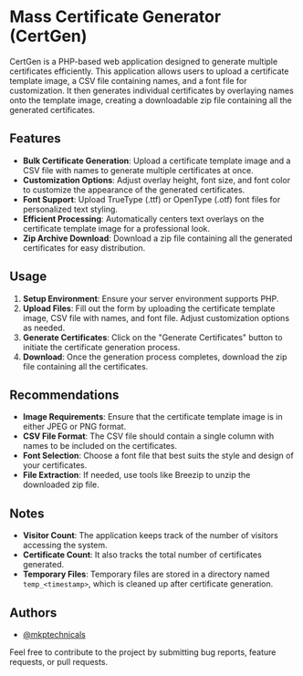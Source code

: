# Mass Certificate Generator (CertGen)

CertGen is a PHP-based web application designed to generate multiple certificates efficiently. This application allows users to upload a certificate template image, a CSV file containing names, and a font file for customization. It then generates individual certificates by overlaying names onto the template image, creating a downloadable zip file containing all the generated certificates.

## Features

- **Bulk Certificate Generation**: Upload a certificate template image and a CSV file with names to generate multiple certificates at once.
- **Customization Options**: Adjust overlay height, font size, and font color to customize the appearance of the generated certificates.
- **Font Support**: Upload TrueType (.ttf) or OpenType (.otf) font files for personalized text styling.
- **Efficient Processing**: Automatically centers text overlays on the certificate template image for a professional look.
- **Zip Archive Download**: Download a zip file containing all the generated certificates for easy distribution.

## Usage

1. **Setup Environment**: Ensure your server environment supports PHP.
2. **Upload Files**: Fill out the form by uploading the certificate template image, CSV file with names, and font file. Adjust customization options as needed.
3. **Generate Certificates**: Click on the "Generate Certificates" button to initiate the certificate generation process.
4. **Download**: Once the generation process completes, download the zip file containing all the certificates.

## Recommendations

- **Image Requirements**: Ensure that the certificate template image is in either JPEG or PNG format.
- **CSV File Format**: The CSV file should contain a single column with names to be included on the certificates.
- **Font Selection**: Choose a font file that best suits the style and design of your certificates.
- **File Extraction**: If needed, use tools like Breezip to unzip the downloaded zip file.

## Notes

- **Visitor Count**: The application keeps track of the number of visitors accessing the system.
- **Certificate Count**: It also tracks the total number of certificates generated.
- **Temporary Files**: Temporary files are stored in a directory named `temp_<timestamp>`, which is cleaned up after certificate generation.

## Authors

- [@mkptechnicals](https://www.github.com/MKPTechnicals)

Feel free to contribute to the project by submitting bug reports, feature requests, or pull requests.

